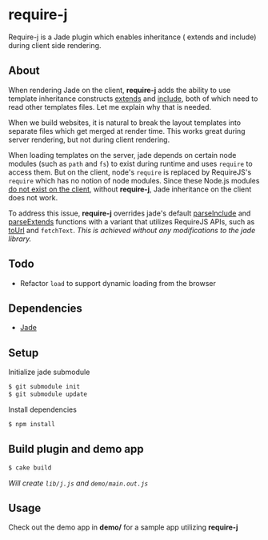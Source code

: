 # require-j

Require-j is a Jade plugin which enables inheritance ( extends and include) during client side rendering.


## About

When rendering Jade on the client, 
**require-j** adds the ability to use template inheritance constructs [extends](https://github.com/visionmedia/jade#template-inheritance) and [include](https://github.com/visionmedia/jade#includes), both of which need to read other templates files.  Let me explain why that is needed. 

When we build websites, it is natural to break the layout templates into separate files which get merged at render time. 
This works great during server rendering, but not during client rendering. 


When loading templates on the server,   jade depends on certain node modules (such as `path` and `fs`) to exist during runtime and uses `require` to access them. But on the client, node's `require` 
is replaced by RequireJS's `require` which has no notion of node modules.
Since these Node.js modules [do not exist on the client](https://github.com/rocketlabsdev/require-jade/issues/11), 
without **require-j**, Jade inheritance on the client does not work. 

To address this issue, **require-j** overrides jade's default [parseInclude](https://github.com/visionmedia/jade/blob/master/jade.js#L3123-L3164) and [parseExtends](https://github.com/visionmedia/jade/blob/master/jade.js#L3062-L3085) functions with a variant that utilizes RequireJS APIs, such as [toUrl](http://requirejs.org/docs/plugins.html#apiload) and `fetchText`. *This is achieved without any modifications to the jade library.*

## Todo

* Refactor `load` to support dynamic loading from the browser

## Dependencies

* [Jade](https://github.com/visionmedia/jade)

## Setup

Initialize jade submodule

```sh
$ git submodule init
$ git submodule update
```

Install dependencies

```sh
$ npm install
```

## Build plugin and demo app

```sh
$ cake build
```

*Will create `lib/j.js` and `demo/main.out.js`*

## Usage

Check out the demo app in **demo/** for a sample app utilizing **require-j**

